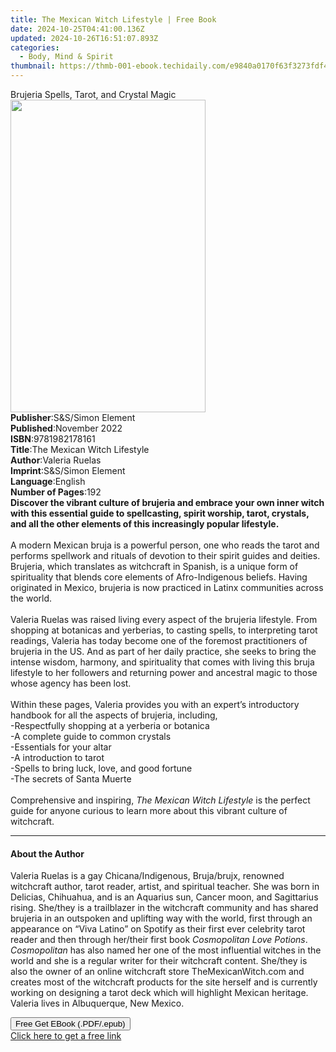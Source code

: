 ```yaml
---
title: The Mexican Witch Lifestyle | Free Book
date: 2024-10-25T04:41:00.136Z
updated: 2024-10-26T16:51:07.893Z
categories:
  - Body, Mind & Spirit
thumbnail: https://thmb-001-ebook.techidaily.com/e9840a0170f63f3273fdf4317c9deb4329a0dd2c69527022c085dc794a612990.jpg
---
```

<main id="book-container">
  <div class="flex flex-col">
    <div class="book-brief flex-1 py-6 px-4 sm:p-6 md:py-10 md:px-8">
      <!-- brief-->
      <div class="book-brief-main">
        Brujeria Spells, Tarot, and Crystal Magic
      </div>
    </div>
    <div
      class="book-meta-info flex-1 grid gap-4 col-start-1 col-end-3 row-start-1 sm:mb-6 sm:grid-cols-4 lg:gap-6 lg:col-start-2 lg:row-end-6 lg:row-span-6 lg:mb-0"
    >
      <div
        class="book-meta-info-left place-content-center mt-4 p-4 text-sm leading-6 col-start-2 col-span-2 dark:text-slate-400"
      >
        <img
          class="w-full h-500 object-cover rounded-lg sm:h-255 sm:col-span-2 lg:col-span-full"
          src="https://img-001-ebook.techidaily.com/ce83d09a1073d5b7acd2d31f3c9afdd8b6f944d41482830c1dbefbf49313d7ca.jpg"
          alt=""
          width="312"
          height="500"
        />
      </div>
      <div
        class="book-meta-info-right mt-2 col-start-1 row-start-2 col-span-3 self-center"
      >
        <!-- meta data  -->
        <div class="flex flex-col px-4 md:px-8">
          <div class="flex-1">
            <strong>Publisher</strong>:<span class="px-2"
              >S&amp;S/Simon Element</span
            >
          </div>
          <div class="flex-1">
            <strong>Published</strong>:<span class="px-2">November 2022</span>
          </div>
          <div class="flex-1">
            <strong>ISBN</strong>:<span class="px-2">9781982178161</span>
          </div>
          <div class="flex-1">
            <strong>Title</strong>:<span class="px-2"
              >The Mexican Witch Lifestyle</span
            >
          </div>
          <div class="flex-1">
            <strong>Author</strong>:<span class="px-2">Valeria Ruelas</span>
          </div>
          <div class="flex-1">
            <strong>Imprint</strong>:<span class="px-2"
              >S&amp;S/Simon Element</span
            >
          </div>
          <div class="flex-1">
            <strong>Language</strong>:<span class="px-2">English</span>
          </div>
          <div class="flex-1">
            <strong>Number of Pages</strong>:<span class="px-2">192</span>
          </div>
        </div>
      </div>
    </div>
    <div class="book-description flex-1 py-6 px-4 sm:p-6 md:py-10 md:px-8">
      <div class="book-description-main">
        <div accordion-content="" id="description">
          <b
            >Discover the vibrant culture of brujeria and embrace your own inner
            witch with this essential guide to spellcasting, spirit worship,
            tarot, crystals, and all the other elements of this increasingly
            popular lifestyle.</b
          ><br /><br />A modern Mexican bruja is a powerful person, one who
          reads the tarot and performs spellwork and rituals of devotion to
          their spirit guides and deities. Brujeria, which translates as
          witchcraft in Spanish, is a unique form of spirituality that blends
          core elements of Afro-Indigenous beliefs. Having originated in Mexico,
          brujeria is now practiced in Latinx communities across the world.<br />
          <br />Valeria Ruelas was raised living every aspect of the brujeria
          lifestyle. From shopping at botanicas and yerberias, to casting
          spells, to interpreting tarot readings, Valeria has today become one
          of the foremost practitioners of brujeria in the US. And as part of
          her daily practice, she seeks to bring the intense wisdom, harmony,
          and spirituality that comes with living this bruja lifestyle to her
          followers and returning power and ancestral magic to those whose
          agency has been lost.<br />
          <br />Within these pages, Valeria provides you with an expert’s
          introductory handbook for all the aspects of brujeria, including,<br />
          -Respectfully shopping at a yerberia or botanica<br />
          -A complete guide to common crystals<br />
          -Essentials for your altar<br />
          -A introduction to tarot<br />
          -Spells to bring luck, love, and good fortune<br />
          -The secrets of Santa Muerte<br />
          <br />​​​Comprehensive and inspiring,
          <i>The Mexican Witch Lifestyle</i> is the perfect guide for anyone
          curious to learn more about this vibrant culture of witchcraft.
        </div>
        <div class="accordion-fader"></div>
      </div>
    </div>
    <div class="book-excerpts flex-1 py-6 px-4 sm:p-6 md:py-10 md:px-8">
      <!-- excerpts-->
      <div class="book-excerpts-main">
        <hr />
        <h4 class="placeholder placeholder-heading">
          <span>About the Author</span>
        </h4>
        <p>
          Valeria Ruelas is a gay Chicana/Indigenous, Bruja/brujx, renowned
          witchcraft author, tarot reader, artist, and spiritual teacher. She
          was born in Delicias, Chihuahua, and is an Aquarius sun, Cancer moon,
          and Sagittarius rising.&nbsp;She/they is a trailblazer in the
          witchcraft community and has shared brujeria in an outspoken and
          uplifting way with the world, first through an appearance on “Viva
          Latino” on Spotify as their first ever celebrity tarot reader and then
          through her/their first book <i>Cosmopolitan Love Potions</i>.
          <i>Cosmopolitan</i> has also named her one of the most influential
          witches in the world and she is a regular writer for their witchcraft
          content. She/they is also the owner of an online witchcraft store
          TheMexicanWitch.com and creates most of the witchcraft products for
          the site herself and is currently working on designing a tarot deck
          which will highlight Mexican heritage. Valeria lives in Albuquerque,
          New Mexico.
        </p>
      </div>
    </div>
    <div
      class="book-about-author flex-1 py-6 px-4 sm:p-6 md:py-10 md:px-8"
    ></div>
    <div class="book-free-get flex-1 py-6 px-4 sm:p-6 md:py-10 md:px-8">
      <button
        id="btn-free-get"
        class="bg-blue-500 hover:bg-blue-700 text-white font-bold py-2 px-4 rounded"
      >
        Free Get EBook (.PDF/.epub)
      </button>
      <div id="countdown-display" class="px-2 text-lg mt-2"></div>
      <a
        id="free-link"
        class="hidden bg-blue-500 hover:bg-blue-700 text-white font-bold py-2 px-4 rounded"
        href="https://www.ebooks.com/en-us/book/210400656/the-mexican-witch-lifestyle/valeria-ruelas/"
        target="_blank"
        >Click here to get a free link</a
      >
    </div>
    <script>
      let countdownTime = 0;
      let countdownInterval = null;
      document
        .getElementById('btn-free-get')
        .addEventListener('click', startCountdown);
      function startCountdown() {
        countdownTime = new Date().getTime() + 60000 * 3;
        countdownInterval = setInterval(updateCountdown, 1000);
        document.getElementById('btn-free-get').disabled = true;
        document
          .getElementById('btn-free-get')
          .classList.add('bg-gray-500', 'cursor-not-allowed');
      }
      function updateCountdown() {
        let currentTime = new Date().getTime();
        let timeLeft = countdownTime - currentTime;
        let secondsLeft = Math.floor(timeLeft / 1000);
        document.getElementById('countdown-display').innerHTML =
          `Remaining time: ${secondsLeft} seconds.`;
        if (secondsLeft <= 0) {
          clearInterval(countdownInterval);
          document.getElementById('btn-free-get').classList.add('hidden');
          document.getElementById('free-link').classList.remove('hidden');
          document.getElementById('countdown-display').innerHTML = '';
        }
      }
    </script>
  </div>
</main>

<ins class="adsbygoogle"
      style="display:block"
      data-ad-client="ca-pub-7571918770474297"
      data-ad-slot="8358498916"
      data-ad-format="auto"
      data-full-width-responsive="true"></ins>
    
